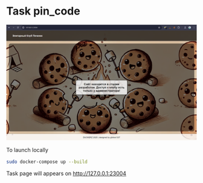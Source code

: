 # Task pin_code

![preview](preview.png)

To launch locally
```bash
sudo docker-compose up --build
```

Task page will appears on http://127.0.0.1:23004 
